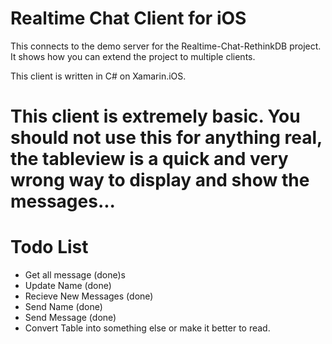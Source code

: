 # Realtime Chat Client for iOS

This connects to the demo server for the Realtime-Chat-RethinkDB project. It shows how you can extend the project to multiple clients.

This client is written in C# on Xamarin.iOS.


# This client is extremely basic. You should not use this for anything real, the tableview is a quick and very wrong way to display and show the messages...

# Todo List

- Get all message (done)s
- Update Name (done)
- Recieve New Messages (done)
- Send Name (done)
- Send Message (done)
- Convert Table into something else or make it better to read.
